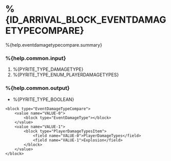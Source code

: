 # %{ID_ARRIVAL_BLOCK_EVENTDAMAGETYPECOMPARE}

%{help.eventdamagetypecompare.summary}

### %{help.common.input}

1. %{PYRITE_TYPE_DAMAGETYPE}
2. %{PYRITE_TYPE_ENUM_PLAYERDAMAGETYPES}

### %{help.common.output}

-   %{PYRITE_TYPE_BOOLEAN}

```
<block type="EventDamageTypeCompare">
    <value name="VALUE-0">
        <block type="EventDamageType"></block>
    </value>
    <value name="VALUE-1">
        <block type="PlayerDamageTypesItem">
            <field name="VALUE-0">PlayerDamageTypes</field>
            <field name="VALUE-1">Explosion</field>
        </block>
    </value>
</block>
```